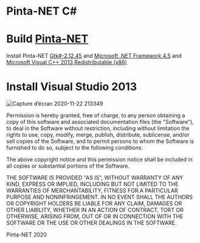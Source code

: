 # Pinta-NET C#
# Build [Pinta-NET](https://github.com/Pinta-NET/PintaNET/releases)
Install Pinta-NET [Gtk#-2.12.45](https://xamarin.azureedge.net/GTKforWindows/Windows/gtk-sharp-2.12.44.msi) and [Microsoft .NET Framework 4.5](https://www.microsoft.com/en-us/download/confirmation.aspx?id=30653) and [Microsoft Visual C++ 2013 Redistributable (x86)](https://download.microsoft.com/download/2/E/6/2E61CFA4-993B-4DD4-91DA-3737CD5CD6E3/vcredist_x86.exe)
# Install Visual Studio 2013
![Capture d’écran 2020-11-22 213349](https://user-images.githubusercontent.com/23019561/99919243-85ad6680-2d1c-11eb-8fc5-fac34a061bd7.png)


Permission is hereby granted, free of charge, to any person obtaining a copy
of this software and associated documentation files (the "Software"), to deal
in the Software without restriction, including without limitation the rights
to use, copy, modify, merge, publish, distribute, sublicense, and/or sell
copies of the Software, and to permit persons to whom the Software is
furnished to do so, subject to the following conditions:

The above copyright notice and this permission notice shall be included in
all copies or substantial portions of the Software.

THE SOFTWARE IS PROVIDED "AS IS", WITHOUT WARRANTY OF ANY KIND, EXPRESS OR
IMPLIED, INCLUDING BUT NOT LIMITED TO THE WARRANTIES OF MERCHANTABILITY,
FITNESS FOR A PARTICULAR PURPOSE AND NONINFRINGEMENT. IN NO EVENT SHALL THE
AUTHORS OR COPYRIGHT HOLDERS BE LIABLE FOR ANY CLAIM, DAMAGES OR OTHER
LIABILITY, WHETHER IN AN ACTION OF CONTRACT, TORT OR OTHERWISE, ARISING FROM,
OUT OF OR IN CONNECTION WITH THE SOFTWARE OR THE USE OR OTHER DEALINGS IN
THE SOFTWARE.


Pinta-NET 2020


